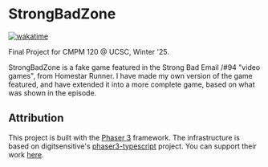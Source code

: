 # StrongBadZone

[![wakatime](https://wakatime.com/badge/user/6c1b4d80-35ad-487a-a081-efc861c8d411/project/53145e47-5855-4d51-8e5d-ad0410c87fc0.svg)](https://wakatime.com/badge/user/6c1b4d80-35ad-487a-a081-efc861c8d411/project/53145e47-5855-4d51-8e5d-ad0410c87fc0)

Final Project for CMPM 120 @ UCSC, Winter '25.

StrongBadZone is a fake game featured in the Strong Bad Email /#94 "video games",
from Homestar Runner. I have made my own version of the game featured, and have
extended it into a more complete game, based on what was shown in the episode.

## Attribution

This project is built with the [Phaser 3](https://phaser.io/) framework.
The infrastructure is based on digitsensitive's [phaser3-typescript](https://github.com/digitsensitive/phaser3-typescript/tree/master) project.
You can support their work [here](https://www.buymeacoffee.com/JZDVjsT26).
